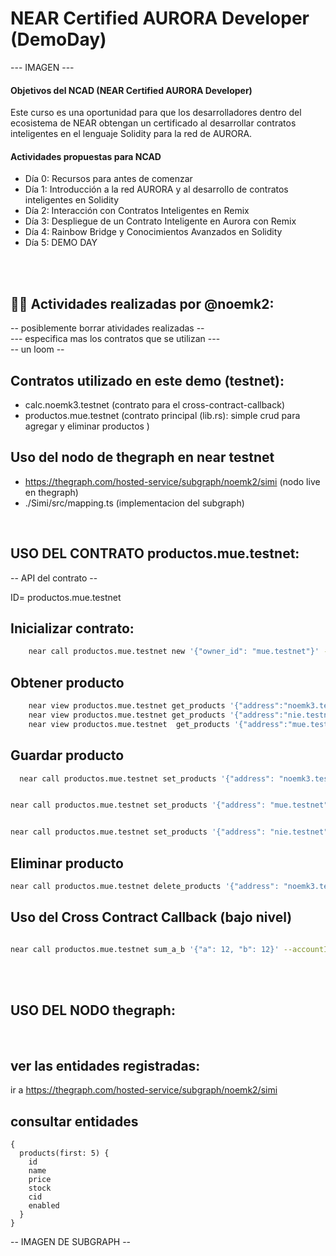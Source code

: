 # NEAR Certified AURORA Developer (DemoDay)


--- IMAGEN --- 

#### Objetivos del NCAD (NEAR Certified AURORA Developer)
 Este curso es una oportunidad para que los desarrolladores dentro del ecosistema de NEAR obtengan un certificado al desarrollar contratos inteligentes en el lenguaje Solidity para la red de AURORA.

#### Actividades propuestas para NCAD
- Día 0: Recursos para antes de comenzar
- Día 1: Introducción a la red AURORA y al desarrollo de contratos inteligentes en  Solidity
- Día 2: Interacción con Contratos Inteligentes en Remix 
- Día 3: Despliegue de un Contrato Inteligente en Aurora con Remix 
- Día 4: Rainbow Bridge y Conocimientos Avanzados en Solidity
- Día 5: DEMO DAY

</br>
</br>

## 👨‍💻  Actividades realizadas por @noemk2:
-- posiblemente borrar atividades realizadas --  </br>
--- especifica mas los contratos que se utilizan --- </br>
-- un loom --

## Contratos utilizado en este demo (testnet):
- calc.noemk3.testnet (contrato para el cross-contract-callback)
- productos.mue.testnet (contrato principal (lib.rs): simple crud para agregar y eliminar productos )

## Uso del nodo de thegraph en near testnet
- https://thegraph.com/hosted-service/subgraph/noemk2/simi (nodo live en thegraph)
- ./Simi/src/mapping.ts (implementacion del subgraph) 

</br>

## USO DEL CONTRATO productos.mue.testnet:
-- API del contrato --

ID= productos.mue.testnet
</br>


## Inicializar contrato:
```sh
    near call productos.mue.testnet new '{"owner_id": "mue.testnet"}' --accountId $YOUR_ACCOUNT.testnet
```

## Obtener producto
```sh
    near view productos.mue.testnet get_products '{"address":"noemk3.testnet"}'
    near view productos.mue.testnet get_products '{"address":"nie.testnet"}'
    near view productos.mue.testnet  get_products '{"address":"mue.testnet"}'
```

## Guardar producto

```sh
  near call productos.mue.testnet set_products '{"address": "noemk3.testnet", "name": "phone 5", "price": 520, "stock": 50,"cid": "QmUWe3CW6NoFimZ34xWCKdzrveCD5zqExTAUeFzJ6nbDYp" }' --accountId mue.testnet


near call productos.mue.testnet set_products '{"address": "mue.testnet", "name": "phone 1", "price": 10, "stock": 10,"cid": "Qmb7VQPf7KFnXSQed5LWWQoCzmqvsQQoaEjd98wGweppvE" }' --accountId mue.testnet


near call productos.mue.testnet set_products '{"address": "nie.testnet", "name": "phone 4", "price": 40, "stock": 40,"cid": "Qmb7VQPf7KFnXSQed5LWWQoCzmqvsQQoaEjd98wGweppvE" }' --accountId mue.testnet

```

## Eliminar producto

```sh
near call productos.mue.testnet delete_products '{"address": "noemk3.testnet"}' --accountId mue.testnet
```

## Uso del Cross Contract Callback (bajo nivel)

```sh

near call productos.mue.testnet sum_a_b '{"a": 12, "b": 12}' --accountId mue.testnet

```
</br>
</br>

## USO DEL NODO thegraph:

</br>

## ver las entidades registradas:
ir a https://thegraph.com/hosted-service/subgraph/noemk2/simi

## consultar entidades

```
{
  products(first: 5) {
    id
    name
    price
    stock
    cid
    enabled
  }
}

```
-- IMAGEN DE SUBGRAPH --